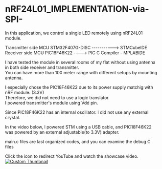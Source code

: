 # nRF24L01_IMPLEMENTATION-via-SPI-
In this application, we control a single LED  remotely using nRF24L01 module.


Transmitter side MCU STM32F407G-DISC   ----------->                            STMCubeIDE                                                                    
Receiver side MCU PIC18F46K22     ---->                               PIC C Compiler - MPLABIDE               

I have tested the module in several rooms of my flat without using antenna in both side receiver and transmitter.                                     
You can have more than 100 meter range with different setups by mounting antenna.

I especially chose the PIC18F46K22 due to its power supply matchig  with nRF module. (3.3V)   
Therefore, we did not need to use a logic translator.                             
I powered transmitter's module using Vdd pin.

Since PIC18F46K22 has an internal oscillator. I did not use any external crystal.

In the video below, I powered STM using a USB cable, and PIC18F46K22 was powered by an external adjustable(to 3.3V) adapter.               

main.c files are last organized codes, and you can examine the debug C files


Click the icon to redirect YouTube and watch the showcase video.                                           
[![Custom Thumbnail](https://github.com/KhansokhuaBugrahan/ADXL345_IMPLEMENTATION-via-SPI/blob/main/gif.gif)](https://youtu.be/KmmfmDtCy3U)

